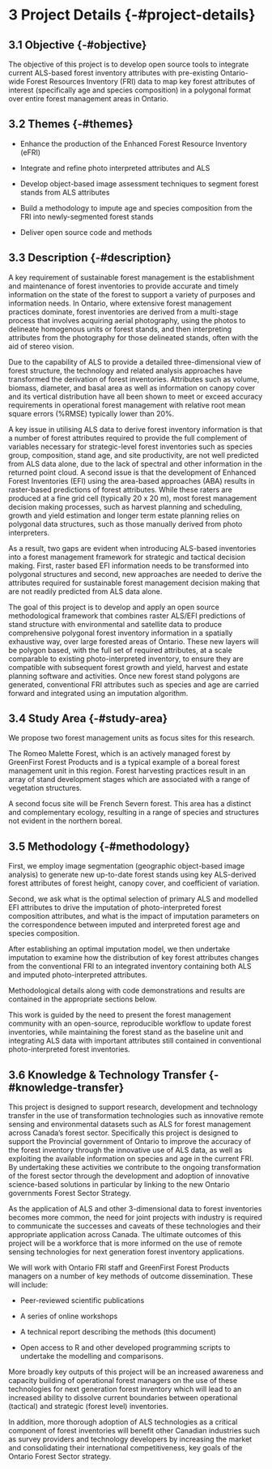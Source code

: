 # **3** Project Details {-#project-details}

## **3.1** Objective {-#objective}

The objective of this project is to develop open source tools to integrate current ALS-based forest inventory attributes with pre-existing Ontario-wide Forest Resources Inventory (FRI) data to map key forest attributes of interest (specifically age and species composition) in a polygonal format over entire forest management areas in Ontario. 

## **3.2** Themes {-#themes}

* Enhance the production of the Enhanced Forest Resource Inventory (eFRI)

* Integrate and refine photo interpreted attributes and ALS

* Develop object-based image assessment techniques to segment forest stands from ALS attributes

* Build a methodology to impute age and species composition from the FRI into newly-segmented forest stands

* Deliver open source code and methods

## **3.3** Description {-#description}

A key requirement of sustainable forest management is the establishment and maintenance of forest inventories to provide accurate and timely information on the state of the forest to support a variety of purposes and information needs. In Ontario, where extensive forest management practices dominate, forest inventories are derived from a multi-stage process that involves acquiring aerial photography, using the photos to delineate homogenous units or forest stands, and then interpreting attributes from the photography for those delineated stands, often with the aid of stereo vision. 

Due to the capability of ALS to provide a detailed three-dimensional view of forest structure, the technology and related analysis approaches have transformed the derivation of forest inventories. Attributes such as volume, biomass, diameter, and basal area as well as information on canopy cover and its vertical distribution have all been shown to meet or exceed accuracy requirements in operational forest management with relative root mean square errors (%RMSE) typically lower than 20%.  

A key issue in utilising ALS data to derive forest inventory information is that a number of forest attributes required to provide the full complement of variables necessary for strategic-level forest inventories such as species group, composition, stand age, and site productivity, are not well predicted from ALS data alone, due to the lack of spectral and other information in the returned point cloud. A second issue is that the development of Enhanced Forest Inventories (EFI) using the area-based approaches (ABA) results in raster-based predictions of forest attributes. While these raters are produced at a fine grid cell (typically 20 x 20 m), most forest management decision making processes, such as harvest planning and scheduling, growth and yield estimation and longer term estate planning relies on polygonal data structures, such as those manually derived from photo interpreters.

As a result, two gaps are evident when introducing ALS-based inventories into a forest management framework for strategic and tactical decision making. First, raster based EFI information needs to be transformed into polygonal structures and second, new approaches are needed to derive the attributes required for sustainable forest management decision making that are not readily predicted from ALS data alone.

The goal of this project is to develop and apply an open source methodological framework that combines raster ALS/EFI predictions of stand structure with environmental and satellite data to produce comprehensive polygonal forest inventory information in a spatially exhaustive way, over large forested areas of Ontario. These new layers will be polygon based, with the full set of required attributes, at a scale comparable to existing photo-interpreted inventory, to ensure they are compatible with subsequent forest growth and yield, harvest and estate planning software and activities. Once new forest stand polygons are generated, conventional FRI attributes such as species and age are carried forward and integrated using an imputation algorithm.

## **3.4** Study Area {-#study-area}

We propose two forest management units as focus sites for this research.

The Romeo Malette Forest, which is an actively managed forest by GreenFirst Forest Products and is a typical example of a boreal forest management unit in this region. Forest harvesting practices result in an array of stand development stages which are associated with a range of vegetation structures. 

A second focus site will be French Severn forest. This area has a distinct and complementary ecology, resulting in a range of species and structures not evident in the northern boreal.

## **3.5** Methodology {-#methodology}

First, we employ image segmentation (geographic object-based image analysis) to generate new up-to-date forest stands using key ALS-derived forest attributes of forest height, canopy cover, and coefficient of variation.

Second, we ask what is the optimal selection of primary ALS and modelled EFI attributes to drive the imputation of photo-interpreted forest composition attributes, and what is the impact of imputation parameters on the correspondence between imputed and interpreted forest age and species composition. 

After establishing an optimal imputation model, we then undertake imputation to examine how the distribution of key forest attributes changes from the conventional FRI to an integrated inventory containing both ALS and imputed photo-interpreted attributes.

Methodological details along with code demonstrations and results are contained in the appropriate sections below.

This work is guided by the need to present the forest management community with an open-source, reproducible workflow to update forest inventories, while maintaining the forest stand as the baseline unit and integrating ALS data with important attributes still contained in conventional photo-interpreted forest inventories.

## **3.6** Knowledge & Technology Transfer {-#knowledge-transfer}

This project is designed to support research, development and technology transfer in the use of transformation technologies such as innovative remote sensing and environmental datasets such as ALS for forest management across Canada’s forest sector. Specifically this project is designed to support the Provincial government of Ontario to improve the accuracy of the forest inventory through the innovative use of ALS data, as well as exploiting the available information on species and age in the current FRI. By undertaking these activities we contribute to the ongoing transformation of the forest sector through the development and adoption of innovative science-based solutions in particular by linking to the new Ontario governments Forest Sector Strategy. 

As the application of ALS and other 3-dimensional data to forest inventories becomes more common, the need for joint projects with industry is required to communicate the successes and caveats of these technologies and their appropriate application across Canada. The ultimate outcomes of this project will be a workforce that is more informed on the use of remote sensing technologies for next generation forest inventory applications.

We will work with Ontario FRI staff and GreenFirst Forest Products managers on a number of key methods of outcome dissemination. These will include:

* Peer-reviewed scientific publications

* A series of online workshops

* A technical report describing the methods (this document)

* Open access to R and other developed programming scripts to undertake the modelling and comparisons. 

More broadly key outputs of this project will be an increased awareness and capacity building of operational forest managers on the use of these technologies for next generation forest inventory which will lead to an increased ability to dissolve current boundaries between operational (tactical) and strategic (forest level) inventories.

In addition, more thorough adoption of ALS technologies as a critical component of forest inventories will benefit other Canadian industries such as survey providers and technology developers by increasing the market and consolidating their international competitiveness, key goals of the Ontario Forest Sector strategy.
